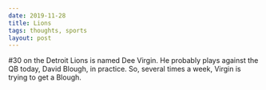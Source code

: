 ```yaml
---
date: 2019-11-28
title: Lions
tags: thoughts, sports
layout: post
---
```


#30 on the Detroit Lions is named Dee Virgin. He probably plays against the QB today, David Blough, in practice. So, several times a week, Virgin is trying to get a Blough.